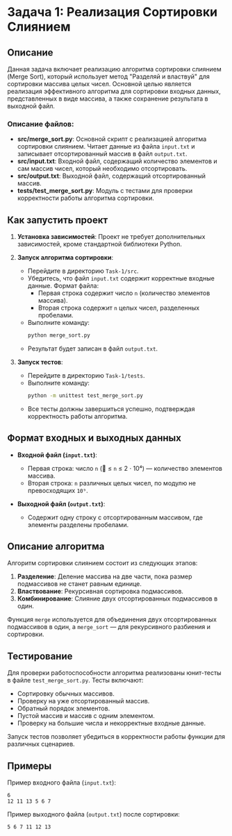 # Задача 1: Реализация Сортировки Слиянием

## Описание

Данная задача включает реализацию алгоритма сортировки слиянием (Merge Sort), который использует метод "Разделяй и властвуй" для сортировки массива целых чисел. Основной целью является реализация эффективного алгоритма для сортировки входных данных, представленных в виде массива, а также сохранение результата в выходной файл.

### Описание файлов:

- **src/merge_sort.py**: Основной скрипт с реализацией алгоритма сортировки слиянием. Читает данные из файла `input.txt` и записывает отсортированный массив в файл `output.txt`.
- **src/input.txt**: Входной файл, содержащий количество элементов и сам массив чисел, который необходимо отсортировать.
- **src/output.txt**: Выходной файл, содержащий отсортированный массив.
- **tests/test_merge_sort.py**: Модуль с тестами для проверки корректности работы алгоритма сортировки.


## Как запустить проект

1. **Установка зависимостей**: Проект не требует дополнительных зависимостей, кроме стандартной библиотеки Python.


2. **Запуск алгоритма сортировки**:

   - Перейдите в директорию `Task-1/src`.
   - Убедитесь, что файл `input.txt` содержит корректные входные данные. Формат файла:
     - Первая строка содержит число `n` (количество элементов массива).
     - Вторая строка содержит `n` целых чисел, разделенных пробелами.
   - Выполните команду:
     ```sh
     python merge_sort.py
     ```
   - Результат будет записан в файл `output.txt`.

3. **Запуск тестов**:

   - Перейдите в директорию `Task-1/tests`.
   - Выполните команду:
     ```sh
     python -m unittest test_merge_sort.py
     ```
   - Все тесты должны завершиться успешно, подтверждая корректность работы алгоритма.

## Формат входных и выходных данных

- **Входной файл (****`input.txt`****)**:

  - Первая строка: число `n` ( ≤ `n` ≤ 2 ⋅ 10⁴) — количество элементов массива.
  - Вторая строка: `n` различных целых чисел, по модулю не превосходящих `10⁹`.

- **Выходной файл (****`output.txt`****)**:

  - Содержит одну строку с отсортированным массивом, где элементы разделены пробелами.

## Описание алгоритма

Алгоритм сортировки слиянием состоит из следующих этапов:

1. **Разделение**: Деление массива на две части, пока размер подмассивов не станет равным единице.
2. **Властвование**: Рекурсивная сортировка подмассивов.
3. **Комбинирование**: Слияние двух отсортированных подмассивов в один.

Функция `merge` используется для объединения двух отсортированных подмассивов в один, а `merge_sort` — для рекурсивного разбиения и сортировки.

## Тестирование

Для проверки работоспособности алгоритма реализованы юнит-тесты в файле `test_merge_sort.py`. Тесты включают:

- Сортировку обычных массивов.
- Проверку на уже отсортированный массив.
- Обратный порядок элементов.
- Пустой массив и массив с одним элементом.
- Проверку на большие числа и некорректные входные данные.

Запуск тестов позволяет убедиться в корректности работы функции для различных сценариев.

## Примеры

Пример входного файла (`input.txt`):

```
6
12 11 13 5 6 7
```

Пример выходного файла (`output.txt`) после сортировки:

```
5 6 7 11 12 13
```
